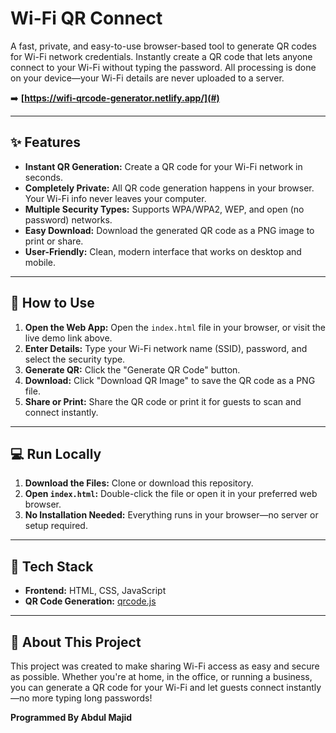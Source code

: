 # Wi-Fi QR Connect

A fast, private, and easy-to-use browser-based tool to generate QR codes for Wi-Fi network credentials. Instantly create a QR code that lets anyone connect to your Wi-Fi without typing the password. All processing is done on your device—your Wi-Fi details are never uploaded to a server.

➡️ **[https://wifi-qrcode-generator.netlify.app/](#)** 

---

## ✨ Features

- **Instant QR Generation:** Create a QR code for your Wi-Fi network in seconds.
- **Completely Private:** All QR code generation happens in your browser. Your Wi-Fi info never leaves your computer.
- **Multiple Security Types:** Supports WPA/WPA2, WEP, and open (no password) networks.
- **Easy Download:** Download the generated QR code as a PNG image to print or share.
- **User-Friendly:** Clean, modern interface that works on desktop and mobile.

---

## 🚀 How to Use

1. **Open the Web App:** Open the `index.html` file in your browser, or visit the live demo link above.
2. **Enter Details:** Type your Wi-Fi network name (SSID), password, and select the security type.
3. **Generate QR:** Click the "Generate QR Code" button.
4. **Download:** Click "Download QR Image" to save the QR code as a PNG file.
5. **Share or Print:** Share the QR code or print it for guests to scan and connect instantly.

---

## 💻 Run Locally

1. **Download the Files:** Clone or download this repository.
2. **Open `index.html`:** Double-click the file or open it in your preferred web browser.
3. **No Installation Needed:** Everything runs in your browser—no server or setup required.

---

## 🧱 Tech Stack

- **Frontend:** HTML, CSS, JavaScript
- **QR Code Generation:** [qrcode.js](https://github.com/davidshimjs/qrcodejs)

---

## 📄 About This Project

This project was created to make sharing Wi-Fi access as easy and secure as possible. Whether you're at home, in the office, or running a business, you can generate a QR code for your Wi-Fi and let guests connect instantly—no more typing long passwords!

**Programmed By Abdul Majid** 